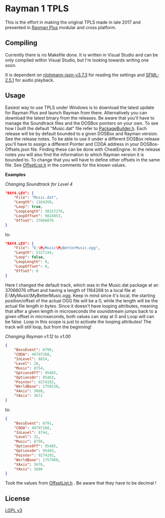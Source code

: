 # Rayman 1 TPLS

This is the effort in making the original TPLS made in late 2017 and presented in [Rayman Plus](https://raymanpc.com/forum/viewtopic.php?f=89&t=25867) modular and cross platform.

## Compiling
Currently there is no Makefile done. It is written in Visual Studio and can be only compiled within Visual Studio, but I'm looking towards writing one soon. 

It is dependent on [nlohmann-json-v3.7.3](https://github.com/nlohmann/json) for reading the settings and [SFML-2.5.1](https://www.sfml-dev.org/) for audio playback.

## Usage
Easiest way to use TPLS under Windows is to download the latest update for Rayman Plus and launch Rayman from there. Alternatively you can download the latest binary from the releases. Be aware that you'll have to manage the Soundtrack files and the DOSBox pointers on your own. To see how I built the default "Music.dat" file refer to [PackageBuilder.h](https://github.com/Snaggly/Rayman1Dos-TPLS/blob/master/PackageBuilder.h). Each release will be by default bounded to a given DOSBox and Rayman version. See the release notes. To be able to use it under a different DOSBox release you'll have to assign a different Pointer and CDDA address in your DOSBox-Offsets.json file. Finding these can be done with CheatEngine. In the release notes you will also find the information to which Rayman version it is bounded to. To change that you will have to define other offsets in the same file. See [OffsetList.h](https://github.com/Snaggly/Rayman1Dos-TPLS/blob/master/OffsetList.h) in the comments for the known values.

**Examples**

*Changing Soundtrack for Level 4*
```json
"RAY4.LEV": {
	"File": "Music.dat",
	"Length": 1164268,
	"Loop": true,
	"LoopLength": 30157278,
	"LoopOffset": 9824853,
	"Offset": 37066076
}
```
to:
```json
"RAY4.LEV": {
	"File": "E:\MyMusic\MyBetterMusic.ogg",
	"Length": 5327144,
	"Loop": false,
	"LoopLength": 0,
	"LoopOffset": 0,
	"Offset": 0
}
```
Here I changed the default track, which was in the Music.dat package at an 37066076 offset and having a length of 1164268 to a local file at E:\MyMusic\MyBetterMusic.ogg. Keep in mind since it's local, the starting position/offset of the actual OGG file will be a 0, while the length will be the actual file length in bytes. Since it doesn't have looping attributes, meaning that after a given length in microseconds the soundstream jumps back to a given offset in microseconds, both values can stay at 0 and Loop will can be false. Loop in this scope is just to activate the looping attributes! The track will still loop, but from the beginning!

*Changing Rayman v1.12 to v1.00*
```json
{
    "BossEvent": 8790,
    "CDDA": 49797268,
    "InLevel": 8824,
    "Level": 28,
    "Music": 8754,
    "OptionsOff": 95465,
    "OptionsOn": 95463,
    "Pointer": 9274192,
    "WorldBase": 1759236,
    "XAxis": 3668,
    "YAxis": 3672
}
```
to:
```json
{
    "BossEvent": ‭8791‬,
    "CDDA": 49797268,
    "InLevel": 8744,
    "Level": 32,
    "Music": 8756,
    "OptionsOff": 95485,
    "OptionsOn": 95483‬,
    "Pointer": 9274192,
    "WorldBase": 1757968‬,
    "XAxis": 3676‬,
    "YAxis": 3680‬
}
```
Took the values from [OffsetList.h](https://github.com/Snaggly/Rayman1Dos-TPLS/blob/master/OffsetList.h) . Be aware that they have to be decimal !

## License
[LGPL v3](https://www.gnu.org/licenses/lgpl-3.0.html)